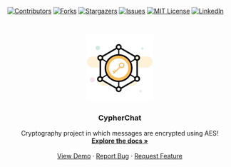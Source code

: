 <!-- PROJECT SHIELDS -->
<!--
*** I'm using markdown "reference style" links for readability.
*** Reference links are enclosed in brackets [ ] instead of parentheses ( ).
*** See the bottom of this document for the declaration of the reference variables
*** for contributors-url, forks-url, etc. This is an optional, concise syntax you may use.
*** https://www.markdownguide.org/basic-syntax/#reference-style-links
-->
[![Contributors][contributors-shield]][contributors-url]
[![Forks][forks-shield]][forks-url]
[![Stargazers][stars-shield]][stars-url]
[![Issues][issues-shield]][issues-url]
[![MIT License][license-shield]][license-url]
[![LinkedIn][linkedin-shield]][linkedin-url]




<!-- PROJECT LOGO -->
<br />
<p align="center">
  <a href="https://github.com/ankit-v2-1/CypherChat">
    <img src="images/logo.png" alt="Logo" width="150" height="150">
  </a>

  <h3 align="center">CypherChat</h3>

  <p align="center">
    Cryptography project in which messages are encrypted using AES!
    <br />
    <a href="https://github.com/ankit-v2-1/CypherChat"><strong>Explore the docs »</strong></a>
    <br />
    <br />
    <a href="https://github.com/ankit-v2-1/CypherChat">View Demo</a>
    ·
    <a href="https://github.com/ankit-v2-1/CypherChat/issues">Report Bug</a>
    ·
    <a href="https://github.com/ankit-v2-1/CypherChat/issues">Request Feature</a>
  </p>
</p>



<!-- MARKDOWN LINKS & IMAGES -->
<!-- https://www.markdownguide.org/basic-syntax/#reference-style-links -->
[contributors-shield]: https://img.shields.io/github/contributors/ankit-v2-1/CypherChat.svg?style=for-the-badge
[contributors-url]: https://github.com/ankit-v2-1/CypherChat/graphs/contributors
[forks-shield]: https://img.shields.io/github/forks/ankit-v2-1/CypherChat.svg?style=for-the-badge
[forks-url]: https://github.com/ankit-v2-1/CypherChat/network/members
[stars-shield]: https://img.shields.io/github/stars/ankit-v2-1/CypherChat.svg?style=for-the-badge
[stars-url]: https://github.com/ankit-v2-1/CypherChat/stargazers
[issues-shield]: https://img.shields.io/github/issues/ankit-v2-1/CypherChat.svg?style=for-the-badge
[issues-url]: https://github.com/ankit-v2-1/CypherChat/issues
[license-shield]: https://img.shields.io/github/license/ankit-v2-1/CypherChat.svg?style=for-the-badge
[license-url]: https://github.com/ankit-v2-1/CypherChat/blob/master/LICENSE.txt
[linkedin-shield]: https://img.shields.io/badge/-LinkedIn-black.svg?style=for-the-badge&logo=linkedin&colorB=555
[linkedin-url]: https://linkedin.com/in/github_username
[product-screenshot]: images/screenshot.png
